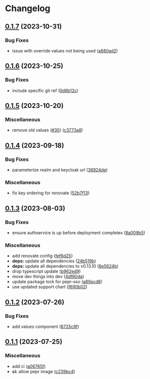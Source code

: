 # Changelog

## [0.1.7](https://github.com/defenseunicorns/uds-sso/compare/v0.1.6...v0.1.7) (2023-10-31)


### Bug Fixes

* issue with override values not being used ([a680ad2](https://github.com/defenseunicorns/uds-sso/commit/a680ad2fea780eb82e837807092b34199ac5e6d6))

## [0.1.6](https://github.com/defenseunicorns/uds-sso/compare/v0.1.5...v0.1.6) (2023-10-25)


### Bug Fixes

* include specific git ref ([0d6b12c](https://github.com/defenseunicorns/uds-sso/commit/0d6b12c0cf8c3a4af362f3bbc661893d1c45d104))

## [0.1.5](https://github.com/defenseunicorns/uds-sso/compare/v0.1.4...v0.1.5) (2023-10-20)


### Miscellaneous

* remove old values ([#30](https://github.com/defenseunicorns/uds-sso/issues/30)) ([c3773a8](https://github.com/defenseunicorns/uds-sso/commit/c3773a8ecf1a19de12eef118c0acb2dd9d73e001))

## [0.1.4](https://github.com/defenseunicorns/uds-sso/compare/v0.1.3...v0.1.4) (2023-09-18)


### Bug Fixes

* parameterize realm and keycloak url ([36824de](https://github.com/defenseunicorns/uds-sso/commit/36824de9322642c62aa974e641d172eedaa15c0b))


### Miscellaneous

* fix key ordering for renovate ([52b7f13](https://github.com/defenseunicorns/uds-sso/commit/52b7f13bdf515ac276ea3e2e9bc996d37edfc808))

## [0.1.3](https://github.com/defenseunicorns/uds-sso/compare/v0.1.2...v0.1.3) (2023-08-03)


### Bug Fixes

* ensure authservice is up before deployment completes ([8a009b5](https://github.com/defenseunicorns/uds-sso/commit/8a009b5d0fefaeb6a0cb50662f4724b5d97bf1ab))


### Miscellaneous

* add renovate config ([fef6d25](https://github.com/defenseunicorns/uds-sso/commit/fef6d259dff0506927818294cc213635b8cf080e))
* **deps:** update all dependencies ([24b519b](https://github.com/defenseunicorns/uds-sso/commit/24b519bb4b3345e68c8a6fb55e4b3e1a2f0f4c34))
* **deps:** update all dependencies to v0.13.10 ([6e5624b](https://github.com/defenseunicorns/uds-sso/commit/6e5624b5556372bca11e86cb70598231e9c3607e))
* drop typescript update ([b962ed9](https://github.com/defenseunicorns/uds-sso/commit/b962ed988a802a55928cbf32471c76231d8f1f02))
* move dev things into dev ([4df60da](https://github.com/defenseunicorns/uds-sso/commit/4df60da6ba0cadd0a8e08fc11f7b6700a1bfcbb7))
* update package lock for pepr-sso ([a89acd6](https://github.com/defenseunicorns/uds-sso/commit/a89acd6b1c8fb4176569fe780ffd93fc87fac727))
* use updated support chart ([f690b02](https://github.com/defenseunicorns/uds-sso/commit/f690b02eebe411f902183d54e963f3283fe8723d))

## [0.1.2](https://github.com/defenseunicorns/uds-sso/compare/v0.1.1...v0.1.2) (2023-07-26)


### Bug Fixes

* add values component ([8725c9f](https://github.com/defenseunicorns/uds-sso/commit/8725c9f94774097976fd49a41cb1b9c97d350967))

## [0.1.1](https://github.com/defenseunicorns/uds-sso/compare/v0.1.0...v0.1.1) (2023-07-25)


### Miscellaneous

* add ci ([a06765f](https://github.com/defenseunicorns/uds-sso/commit/a06765f685716685a1da811238f07d4baf294e18))
* **ci:** allow pepr image ([c239bc4](https://github.com/defenseunicorns/uds-sso/commit/c239bc4c0245c2417ac73f7ad86715bc8555960e))
